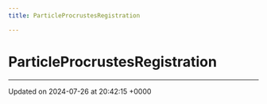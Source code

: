 ```yaml
---
title: ParticleProcrustesRegistration

---
```


# ParticleProcrustesRegistration





-------------------------------

Updated on 2024-07-26 at 20:42:15 +0000